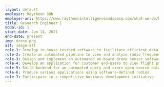 ```yaml
---
layout: default
employer: Raytheon BBN
employer-url: https://www.raytheonintelligenceandspace.com/what-we-do/bbn
title: Research Engineer I
modal-id: 1
start-date: Jun 14, 2021
end-date: present
img: drone.png
alt: image-alt
role-1: Develop in-house testbed software to facilitate efficient data collection (software is currently being used by 3 different programs within the company)
role-2: Create an automated pipeline to view and analyze radio frequency data
role-3: Design and implement an automated on-board drone sensor software
role-4: Develop an application for customer end-users to view flight paths of drones and high-altitude balloons
role-5: Build backend for an automated query and store open-source data
role-6: Produce various applications using software-defined radios
role-7: Participate in a competitive business development initiative
---
```

